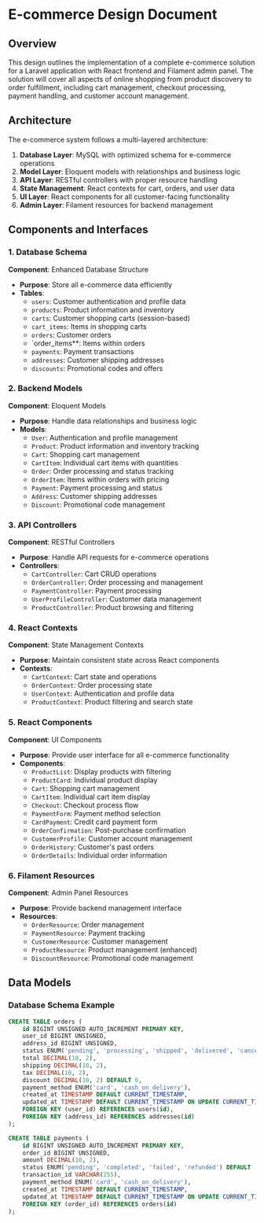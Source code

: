 # E-commerce Design Document

## Overview

This design outlines the implementation of a complete e-commerce solution for a Laravel application with React frontend and Filament admin panel. The solution will cover all aspects of online shopping from product discovery to order fulfillment, including cart management, checkout processing, payment handling, and customer account management.

## Architecture

The e-commerce system follows a multi-layered architecture:

1. **Database Layer**: MySQL with optimized schema for e-commerce operations
2. **Model Layer**: Eloquent models with relationships and business logic
3. **API Layer**: RESTful controllers with proper resource handling
4. **State Management**: React contexts for cart, orders, and user data
5. **UI Layer**: React components for all customer-facing functionality
6. **Admin Layer**: Filament resources for backend management

## Components and Interfaces

### 1. Database Schema

**Component**: Enhanced Database Structure
- **Purpose**: Store all e-commerce data efficiently
- **Tables**:
  - `users`: Customer authentication and profile data
  - `products`: Product information and inventory
  - `carts`: Customer shopping carts (session-based)
  - `cart_items`: Items in shopping carts
  - `orders`: Customer orders
  - `order_items**: Items within orders
  - `payments`: Payment transactions
  - `addresses`: Customer shipping addresses
  - `discounts`: Promotional codes and offers

### 2. Backend Models

**Component**: Eloquent Models
- **Purpose**: Handle data relationships and business logic
- **Models**:
  - `User`: Authentication and profile management
  - `Product`: Product information and inventory tracking
  - `Cart`: Shopping cart management
  - `CartItem`: Individual cart items with quantities
  - `Order`: Order processing and status tracking
  - `OrderItem`: Items within orders with pricing
  - `Payment`: Payment processing and status
  - `Address`: Customer shipping addresses
  - `Discount`: Promotional code management

### 3. API Controllers

**Component**: RESTful Controllers
- **Purpose**: Handle API requests for e-commerce operations
- **Controllers**:
  - `CartController`: Cart CRUD operations
  - `OrderController`: Order processing and management
  - `PaymentController`: Payment processing
  - `UserProfileController`: Customer data management
  - `ProductController`: Product browsing and filtering

### 4. React Contexts

**Component**: State Management Contexts
- **Purpose**: Maintain consistent state across React components
- **Contexts**:
  - `CartContext`: Cart state and operations
  - `OrderContext`: Order processing state
  - `UserContext`: Authentication and profile data
  - `ProductContext`: Product filtering and search state

### 5. React Components

**Component**: UI Components
- **Purpose**: Provide user interface for all e-commerce functionality
- **Components**:
  - `ProductList`: Display products with filtering
  - `ProductCard`: Individual product display
  - `Cart`: Shopping cart management
  - `CartItem`: Individual cart item display
  - `Checkout`: Checkout process flow
  - `PaymentForm`: Payment method selection
  - `CardPayment`: Credit card payment form
  - `OrderConfirmation`: Post-purchase confirmation
  - `CustomerProfile`: Customer account management
  - `OrderHistory`: Customer's past orders
  - `OrderDetails`: Individual order information

### 6. Filament Resources

**Component**: Admin Panel Resources
- **Purpose**: Provide backend management interface
- **Resources**:
  - `OrderResource`: Order management
  - `PaymentResource`: Payment tracking
  - `CustomerResource`: Customer management
  - `ProductResource`: Product management (enhanced)
  - `DiscountResource`: Promotional code management

## Data Models

### Database Schema Example

```sql
CREATE TABLE orders (
    id BIGINT UNSIGNED AUTO_INCREMENT PRIMARY KEY,
    user_id BIGINT UNSIGNED,
    address_id BIGINT UNSIGNED,
    status ENUM('pending', 'processing', 'shipped', 'delivered', 'cancelled') DEFAULT 'pending',
    total DECIMAL(10, 2),
    shipping DECIMAL(10, 2),
    tax DECIMAL(10, 2),
    discount DECIMAL(10, 2) DEFAULT 0,
    payment_method ENUM('card', 'cash_on_delivery'),
    created_at TIMESTAMP DEFAULT CURRENT_TIMESTAMP,
    updated_at TIMESTAMP DEFAULT CURRENT_TIMESTAMP ON UPDATE CURRENT_TIMESTAMP,
    FOREIGN KEY (user_id) REFERENCES users(id),
    FOREIGN KEY (address_id) REFERENCES addresses(id)
);

CREATE TABLE payments (
    id BIGINT UNSIGNED AUTO_INCREMENT PRIMARY KEY,
    order_id BIGINT UNSIGNED,
    amount DECIMAL(10, 2),
    status ENUM('pending', 'completed', 'failed', 'refunded') DEFAULT 'pending',
    transaction_id VARCHAR(255),
    payment_method ENUM('card', 'cash_on_delivery'),
    created_at TIMESTAMP DEFAULT CURRENT_TIMESTAMP,
    updated_at TIMESTAMP DEFAULT CURRENT_TIMESTAMP ON UPDATE CURRENT_TIMESTAMP,
    FOREIGN KEY (order_id) REFERENCES orders(id)
);